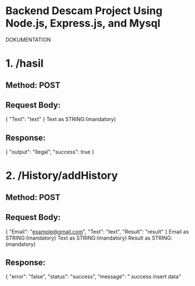 # Backend Descam Project Using Node.js, Express.js, and Mysql

DOKUMENTATION

# 1. /hasil
## Method: POST
## Request Body:
{
    "Text": "text"
}
Text as STRING:(mandatory)

## Response:
{
    "output": "Ilegal",
    "success": true
}

# 2. /History/addHistory
## Method: POST
## Request Body:
{
    "Email": "example@gmail.com",
    "Text": "text",
    "Result": "result"
}
Email as STRING:(mandatory)
Text as STRING:(mandatory)
Result as STRING:(mandatory)

## Response:
{
    "error": "false", 
    "status": "success",
    "message": " success insert data"
